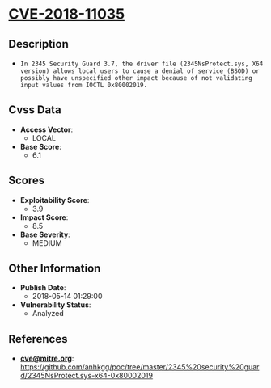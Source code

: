 
# [CVE-2018-11035](https://cve.mitre.org/cgi-bin/cvename.cgi?name=CVE-2018-11035)

## Description

- `In 2345 Security Guard 3.7, the driver file (2345NsProtect.sys, X64 version) allows local users to cause a denial of service (BSOD) or possibly have unspecified other impact because of not validating input values from IOCTL 0x80002019.`

## Cvss Data

- **Access Vector**:
  - LOCAL
- **Base Score**:
  - 6.1

## Scores

- **Exploitability Score**:
  - 3.9
- **Impact Score**:
  - 8.5
- **Base Severity**:
  - MEDIUM

## Other Information

- **Publish Date**:
  - 2018-05-14 01:29:00
- **Vulnerability Status**:
  - Analyzed

## References

- **cve@mitre.org**: https://github.com/anhkgg/poc/tree/master/2345%20security%20guard/2345NsProtect.sys-x64-0x80002019
